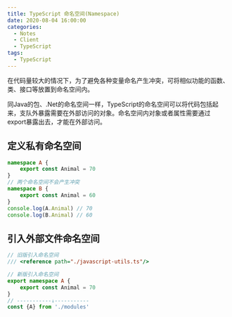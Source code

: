 ```yaml
---
title: TypeScript 命名空间(Namespace)
date: 2020-08-04 16:00:00
categories:
  - Notes
  - Client
  - TypeScript
tags: 
  - TypeScript
---
```


在代码量较大的情况下，为了避免各种变量命名产生冲突，可将相似功能的函数、类、接口等放置到命名空间内。

同Java的包、.Net的命名空间一样，TypeScript的命名空间可以将代码包括起来，支队外暴露需要在外部访问的对象。命名空间内对象或者属性需要通过export暴露出去，才能在外部访问。

<!-- more -->

## 定义私有命名空间

~~~typescript
namespace A {
    export const Animal = 70
}
// 两个命名空间不会产生冲突
namespace B {
    export const Animal = 60
}
console.log(A.Animal) // 70
console.log(B.Animal) // 60
~~~

## 引入外部文件命名空间

~~~typescript
// 旧版引入命名空间
/// <reference path="./javascript-utils.ts"/>

// 新版引入命名空间
export namespace A {
    export const Animal = 70
}
// -----------↓-----------    
const {A} from './modules'
~~~
